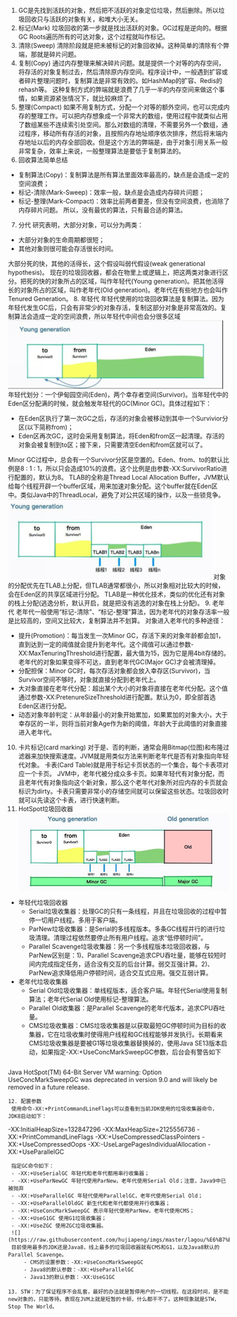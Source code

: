1. GC是先找到活跃的对象，然后把不活跃的对象定位垃圾，然后删除。所以垃圾回收只与活跃的对象有关，和堆大小无关。
2. 标记(Mark)
 垃圾回收的第一步就是找出活跃的对象。GC过程是逆向的。根据GC Roots遍历所有的可达对象，这个过程就叫作标记。
3. 清除(Sweep)
 清除阶段就是把未被标记的对象回收掉。这种简单的清除有个弊端，那就是碎片问题。
4. 复制(Copy)
 通过内存整理来解决碎片问题。就是提供一个对等的内存空间，将存活的对象复制过去，然后清除原内存空间。程序设计中，一般遇到扩容或者碎片整理问题时，复制算法是非常有效的。如HashMap的扩容、Redis的rehash等。
 这种复制方式的弊端就是浪费了几乎一半的内存空间来做这个事情，如果资源紧张情况下，就比较麻烦了。
5. 整理(Compact)
 如果不用复制方式，分配一个对等的额外空间，也可以完成内存的整理工作。可以把内存想象成一个非常大的数组，使用过程中就类似占用了数组某些不连续索引处空间。那么对数组的清理，不需要另外一个数组，通过程序，移动所有存活的对象，且按照内存地址顺序依次排序，然后将末端内存地址以后的内存全部回收。但是这个方法的弊端是，由于对象引用关系一般非常复杂，效率上来说，一般整理算法是要低于复制算法的。
6. 回收算法简单总结
 - 复制算法(Copy)：复制算法是所有算法里面效率最高的，缺点是会造成一定的空间浪费；
 - 标记-清除(Mark-Sweep)：效率一般，缺点是会造成内存碎片问题；
 - 标记-整理(Mark-Compact)：效率比前两者要差，但没有空间浪费，也消除了内存碎片问题。
所以，没有最优的算法，只有最合适的算法。
7. 分代
 研究表明，大部分对象，可以分为两类：
 - 大部分对象的生命周期都很短；
 - 其他对象则很可能会存活很长时间。

 大部分死的快，其他的活得长，这个假设叫弱代假设(weak generational hypothesis)。
 现在的垃圾回收器，都会在物里上或逻辑上，把这两类对象进行区分。把死的快的对象所占的区域，叫作年轻代(Young generation)。把其他活得长的对象所占的区域，叫作老年代(Old generation)。老年代在有些地方也会叫作Tenured Generation。
8. 年轻代
 年轻代使用的垃圾回收算法是复制算法。因为年轻代发生GC后，只会有非常少的对象存活，复制这部分对象是非常高效的。复制算法会造成一定的空间浪费，所以年轻代中间也会分很多区域
 ![](https://raw.githubusercontent.com/hujiapeng/imgs/master/lagou/%E6%B7%B1%E5%85%A5%E6%B5%85%E5%87%BAJava%E8%99%9A%E6%8B%9F%E6%9C%BA/Young%20Generation.png)
 年轻代划分：一个伊甸园空间(Eden)，两个幸存者空间(Survivor)。当年轻代中的Eden区分配满的时候，就会触发年轻代的GC(Minor GC)。具体过程如下：
 - 在Eden区执行了第一次GC之后，存活的对象会被移动到其中一个Survivior分区(以下简称from)；
 - Eden区再次GC，这时会采用复制算法，将Eden和from区一起清理。存活的对象会被复制到to区；接下来，只需要清空Eden和from区就可以了。

 Minor GC过程中，总会有一个Survivor分区是空置的。Eden、from、to的默认比例是8 : 1 : 1，所以只会造成10%的浪费。这个比例是由参数-XX:SurvivorRatio进行配置的，默认为8。
 TLAB的全称是Thread Local Allocation Buffer，JVM默认给每个线程开辟一个buffer区域，用来加速对象分配。这个buffer就在Eden区中。类似Java中的ThreadLocal，避免了对公共区域的操作，以及一些锁竞争。
 ![](https://raw.githubusercontent.com/hujiapeng/imgs/master/lagou/%E6%B7%B1%E5%85%A5%E6%B5%85%E5%87%BAJava%E8%99%9A%E6%8B%9F%E6%9C%BA/TLAB%E5%9B%BE%E8%A7%A3.png)
 对象的分配优先在TLAB上分配，但TLAB通常都很小，所以对象相对比较大的时候，会在Eden区的共享区域进行分配。
 TLAB是一种优化技术，类似的优化还有对象的栈上分配(逃逸分析，默认开启，就是把没有逃逸的对象在栈上分配)。
9. 老年代
 老年代一般使用“标记-清除”、“标记-整理”算法，因为老年代的对象存活率一般是比较高的，空间又比较大，复制算法并不划算。
 对象进入老年代的多种途径：
 - 提升(Promotion)：每当发生一次Minor GC，存活下来的对象年龄都会加1，直到达到一定的阈值就会提升到老年代。这个阈值可以通过参数-XX:MaxTenuringThreshold进行配置，最大值为15，因为它是用4bit存储的。老年代的对象如果变得不可达，直到老年代GC(Major GC)才会被清理掉。
 - 分配担保：Minor GC时，每次存活对象都会放入幸存区(Survivor)，当Survivor空间不够时，对象就直接分配到老年代上。
 - 大对象直接在老年代分配：超出某个大小的对象将直接在老年代分配。这个值通过参数-XX:PretenureSizeThreshold进行配置。默认为0，即全部首选Eden区进行分配。
 - 动态对象年龄判定：从年龄最小的对象开始累加，如果累加的对象大小，大于幸存区的一半，则将当前对象Age作为新的阈值，年龄大于此阈值的对象直接进入老年代。
10. 卡片标记(card marking)
 对于是、否的判断，通常会用Bitmap(位图)和布隆过滤器来加快搜索速度。JVM就是用类似方法来判断老年代是否有对象指向年轻代对象。
 卡表(Card Table)就是用于标记卡页状态的一个集合，每个卡表项对应一个卡页。
 JVM中，老年代被分成众多卡页。如果年轻代有对象分配，而且老年代有对象指向这个新对象，那么这个老年代对象所对应内存的卡页就会标识为dirty。卡表只需要非常小的存储空间就可以保留这些状态。垃圾回收时就可以先读这个卡表，进行快速判断。
11. HotSpot垃圾回收器
 ![GC命令](https://raw.githubusercontent.com/hujiapeng/imgs/master/lagou/%E6%B7%B1%E5%85%A5%E6%B5%85%E5%87%BAJava%E8%99%9A%E6%8B%9F%E6%9C%BA/%E5%88%86%E4%BB%A3%E5%8F%8A%E5%9E%83%E5%9C%BE%E5%9B%9E%E6%94%B6%E5%9B%BE.jpg)
 - 年轻代垃圾回收器
     - Serial垃圾收集器：处理GC的只有一条线程，并且在垃圾回收的过程中暂停一切用户线程。多用于客户端。
     - ParNew垃圾收集器：是Serial的多线程版本。多条GC线程并行的进行垃圾清理。清理过程依然要停止所有用户线程。追求“低停顿时间”。
     - Parallel Scavenge垃圾收集器：另一个多线程版本垃圾回收器，与ParNew区别是：1)、Parallel Scavenge追求CPU吞吐量，能够在较短时间内完成指定任务，适合没有交互的后台计算。弱交互强计算。2)、ParNew追求降低用户停顿时间，适合交互式应用。强交互弱计算。
 - 老年代垃圾收集器
     - Serial Old垃圾收集器：单线程版本，适合客户端。年轻代Serial使用复制算法；老年代Serial Old使用标记-整理算法。
     - Parallel Old收集器：是Parallel Scavenge的老年代版本，追求CPU吞吐量。
     - CMS垃圾收集器：CMS垃圾收集器是以获取最短GC停顿时间为目标的收集器，它在垃圾收集时使得用户线程和GC线程能够并发执行。长期看来CMS垃圾收集器是要被G1等垃圾收集器替换掉的，使用Java SE13版本启动，如果指定-XX:+UseConcMarkSweepGC参数，后台会有警告如下
     ```
Java HotSpot(TM) 64-Bit Server VM warning: Option UseConcMarkSweepGC was deprecated in version 9.0 and will likely be removed in a future release.
```
12. 配置参数
 使用命令-XX:+PrintCommandLineFlags可以查看到当前JDK使用的垃圾收集器命令，JDK8启动如下：
 ```
-XX:InitialHeapSize=132847296 -XX:MaxHeapSize=2125556736 -XX:+PrintCommandLineFlags -XX:+UseCompressedClassPointers -XX:+UseCompressedOops -XX:-UseLargePagesIndividualAllocation -XX:+UseParallelGC
```
 指定GC命令如下：
 - -XX:+UseSerialGC 年轻代和老年代都用串行收集器；
 - -XX:+UseParNewGC 年轻代使用ParNew，老年代使用Serial Old；注意，Java9中已被抛弃
 - -XX:+UseParallelGC 年轻代使用ParallelGC，老年代使用Serial Old；
 - -XX:+UseParallelOldGC 新生代和老年代都使用并行收集器；
 - -XX:+UseConcMarkSweepGC 表示年轻代使用ParNew，老年代使用CMS；
 - -XX:+UseG1GC 使用G1垃圾收集器；
 - -XX:+UseZGC 使用ZGC垃圾收集器。
 ![](https://raw.githubusercontent.com/hujiapeng/imgs/master/lagou/%E6%B7%B1%E5%85%A5%E6%B5%85%E5%87%BAJava%E8%99%9A%E6%8B%9F%E6%9C%BA/GC%E5%91%BD%E4%BB%A4.jpg)
 目前使用最多的JDK还是Java8，线上最多的垃圾回收器就有CMS和G1，以及Java8默认的Parallel Scavenge。
     - CMS的设置参数：-XX:+UseConcMarkSweepGC
     - Java8的默认参数：-XX:+UseParallelGC
     - Java13的默认参数：-XX:UseG1GC

13. STW：为了保证程序不会乱套，最好的办法就是暂停用户的一切线程。在这段时间，是不能new对象的，只能等待。表现在JVM上就是短暂的卡顿，什么都干不了。这种现象就是STW，Stop The World。

